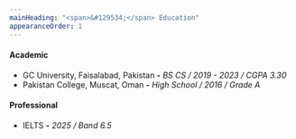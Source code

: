 ```yaml
---
mainHeading: "<span>&#129534;</span> Education"
appearanceOrder: 1
---
```


#### Academic
- GC University, Faisalabad, Pakistan **-** *BS CS / 2019 - 2023 / CGPA 3.30*
- Pakistan College, Muscat, Oman **-** *High School / 2016 / Grade A* 

#### Professional
- IELTS **-** *2025 / Band 6.5*